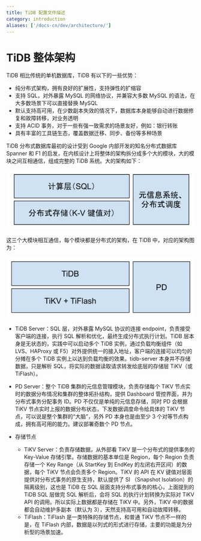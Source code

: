 ```yaml
---
title: TiDB 配置文件描述
category: introduction
aliases: ['/docs-cn/dev/architecture/']
---
```


# TiDB 整体架构

TiDB 相比传统的单机数据库，TiDB 有以下的一些优势：

* 纯分布式架构，拥有良好的扩展性，支持弹性的扩缩容
* 支持 SQL，对外暴露 MySQL 的网络协议，并兼容大多数 MySQL 的语法，在大多数场景下可以直接替换 MySQL
* 默认支持高可用，在少数副本失效的情况下，数据库本身能够自动进行数据修复和故障转移，对业务透明
* 支持 ACID 事务，对于一些有强一致需求的场景友好，例如：银行转账
* 具有丰富的工具链生态，覆盖数据迁移、同步、备份等多种场景

TiDB 分布式数据库最初的设计受到 Google 内部开发的知名分布式数据库 Spanner 和 F1 的启发，在内核设计上将整体的架构拆分成多个大的模块，大的模块之间互相通信，组成完整的 TiDB 系统。大的架构如下：

![1.png](/media/tidb-architecture-1.png)

这三个大模块相互通信，每个模块都是分布式的架构，在 TiDB 中，对应的架构图为：

![2.png](/media/tidb-architecture-2.png)

- TiDB Server：SQL 层，对外暴露 MySQL 协议的连接 endpoint，负责接受客户端的连接，执行 SQL 解析和优化，最终生成分布式执行计划。TiDB 层本身是无状态的，实践中可以启动多个 TiDB 实例，通过负载均衡组件（如 LVS、HAProxy 或 F5）对外提供统一的接入地址，客户端的连接可以均匀的分摊在多个 TiDB 实例上以达到负载均衡的效果。tidb-server 本身并不存储数据，只是解析 SQL，将实际的数据读取请求转发给底层的存储层 TiKV（或 TiFlash）。

- PD Server：整个 TiDB 集群的元信息管理模块，负责存储每个 TiKV 节点实时的数据分布情况和集群的整体拓扑结构，提供 Dashboard 管控界面，并为分布式事务分配事务 ID。PD 不仅仅是单纯的元信息存储，同时 PD 会根据 TiKV 节点实时上报的数据分布状态，下发数据调度命令给具体的 TiKV 节点，可以说是整个集群的“大脑”，另外 PD 本身也是由至少 3 个对等节点构成，拥有高可用的能力。建议部署奇数个 PD 节点。

- 存储节点
    - TiKV Server：负责存储数据，从外部看 TiKV 是一个分布式的提供事务的 Key-Value 存储引擎。存储数据的基本单位是 Region，每个 Region 负责存储一个 Key Range（从 StartKey 到 EndKey 的左闭右开区间）的数据，每个 TiKV 节点会负责多个 Region。TiKV 的 API 在 KV 键值对层面提供对分布式事务的原生支持，默认提供了 SI （Snapshot Isolation）的隔离级别，这也是 TiDB 在 SQL 层面支持分布式事务的核心，上面提到的 TiDB SQL 层做完 SQL 解析后，会将 SQL 的执行计划转换为实际对 TiKV API 的调用。所以实际上数据都是存储在 TiKV 中。另外，TiKV 中的数据都会自动维护多副本（默认为 3），天然支持高可用和自动故障转移。
    - TiFlash：TiFlash 是一类特殊的存储节点，和普通 TiKV 节点不一样的是，在 TiFlash 内部，数据是以列式的形式进行存储，主要的功能是为分析型的场景加速。
